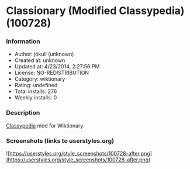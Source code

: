 # Classionary (Modified Classypedia) (100728)

### Information
- Author: jökull (unknown)
- Created at: unknown
- Updated at: 4/23/2014, 2:27:56 PM
- License: NO-REDISTRIBUTION
- Category: wiktionary
- Rating: undefined
- Total installs: 276
- Weekly installs: 0


### Description
<a href="http://userstyles.org/styles/93067/classypedia">Classypedia</a> mod for Wiktionary.


### Screenshots (links to userstyles.org)
![https://userstyles.org/style_screenshots/100728-after.png](https://userstyles.org/style_screenshots/100728-after.png)


